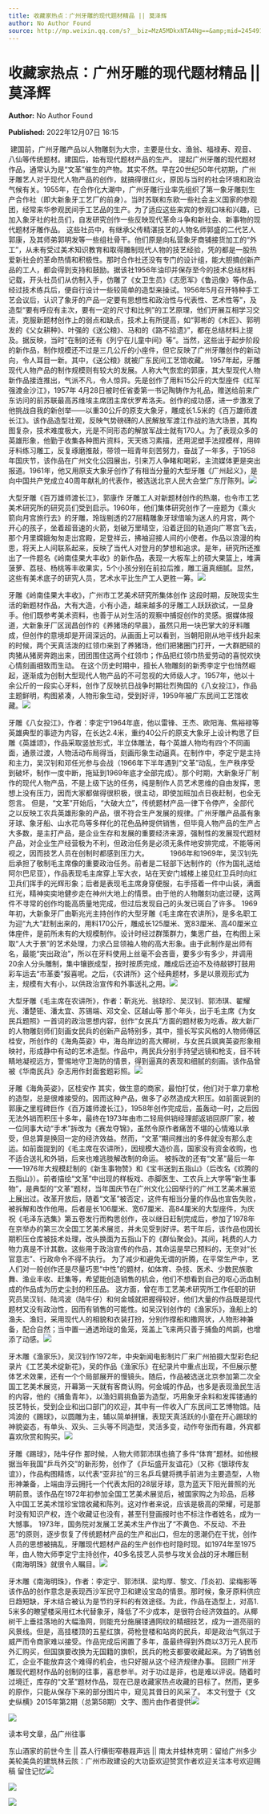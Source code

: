 ```yaml
---
title: 收藏家热点：广州牙雕的现代题材精品 || 莫泽辉
author: No Author Found
source: http://mp.weixin.qq.com/s?__biz=MzA5MDkxNTA4Ng==&amp;mid=2454912935&amp;idx=1&amp;sn=d5178c10de7c51743b1014b81f649b52&amp;chksm=87a237c6b0d5bed064e4b6fcf8470a98b65d521afc2fa14260b45a021ee2b198eaeffd6578a3&poc_token=HJ_Do2ejHyO-wNZGG8Q1S8FdPgy1YBBEob-nUEme
---
```


# 收藏家热点：广州牙雕的现代题材精品 || 莫泽辉

**Author:** No Author Found

**Published:** 2022年12月07日 16:15

 建国前，广州牙雕产品以人物雕刻为大宗，主要是仕女、渔翁、福禄寿、观音、八仙等传统题材。建国后，始有现代题材产品的生产。 提起广州牙雕的现代题材作品，通常认为是“文革”催生的产物。其实不然。早在20世纪50年代初期，广州牙雕艺人对于现代人物产品的创作，就搞得很红火，原因与当时的社会环境和政治气候有关。1955年，在合作化大潮中，广州牙雕行业率先组织了第一象牙雕刻生产合作社（即大新象牙工艺厂的前身）。当时苏联和东欧一些社会主义国家的参观团，经常来华参观民间手工艺品的生产。为了适应这些来宾的参观口味和兴趣，已加入象牙社的社员们，自发研究创作一些反映现代革命斗争和新社会、新事物的现代题材牙雕作品。 这些社员中，有继承父传精湛技艺的人物名师郭盛的二代艺人郭康，及其师弟郭明发等一些组社骨干。他们原是向私营象牙商铺接货加工的“外工”，从未有受过美术知识教育和取得雕制现代人物的技艺经验，凭的都是一股热爱新社会的革命热情和积极性。那时合作社还没有专门的设计组，能大胆搞创新产品的工人，都会得到支持和鼓励。据该社1956年油印并保存至今的技术总结材料记载，开头社员们从仿制入手，仿雕了《女卫生员》《志愿军》《鲁迅像》等作品，经过技术练兵后，便自行设计一些较简单的造型来操试。1956年5月召开特种手工艺会议后，认识了象牙的产品一定要有思想性和政治性与代表性、艺术性等”，及造型“要有呼应有主次，要有一定的尺寸和比例”的工艺原理，他们开展互相学习交流，克服新题材创作上的弱点和缺点，技术上有所提高，如“郭彬的《木匠》、郭明发的《父女耕种》、叶强的《送公粮》、马和的《路不拾遗》”，都在总结材料上提及。据反映，当时“在制的还有《列宁在儿童中间》等”。当然，这些出于起步阶段的新作品，制作规模还不过是三几公斤的小座件，但它反映了广州牙雕创作的新动向，令人耳目一新。其中，《送公粮》就被广东民间工艺馆收藏。 1957年起，牙雕现代人物产品的制作规模则有较大的发展。人称大气恢宏的郭康，其大型现代人物新作品接连推出，气派不凡，令人惊异。先是创作了用料15公斤的大型座件《红军强渡金沙江》，1957年 4月28日被时任省委第一书记陶铸作为礼品，赠送给前来广东访问的前苏联最高苏维埃主席团主席伏罗希洛夫。创作的成功感，进一步激发了他挑战自我的新创举——以重30公斤的原支大象牙，雕成长1.5米的《百万雄师渡长江》。该作品造型壮观，反映气势磅礴的人民解放军渡江作战的浩大场景，其构图复杂，技术难度极大，光是不同形态的解放军战士就有170人。为了表现众多的英雄形象，他勤于收集各种图片资料，天天练习素描，还用泥塑手法捏模样，用碎牙料练习雕工，反复琢磨推敲，带领一班青年刻苦努力，奋战了一年多，于1958年国庆节，该作品在广州文化公园展出，引来万人争睹和喝彩，主流媒体更是突出报道。1961年，他又用原支大象牙创作了有相当分量的大型牙雕《广州起义》，是向中国共产党成立40周年献礼的代表作，被选送北京人民大会堂广东厅陈列。![](https://mmbiz.qpic.cn/mmbiz_jpg/PJWG74pLsMayvR1AyLpp1OwsWXJhmAMu6hEnyJ4hyVxh2jeFxNGwngJfdXCj1cuXFPwvvJjPH1NhDydQF15CRA/640?wx_fmt=jpeg)

大型牙雕《百万雄师渡长江》，郭康作 牙雕工人对新题材创作的热潮，也令市工艺美术研究所的研究员们受到启示。1960年，他们集体研究创作了一座题为《乘火箭向月宫旅行去》的牙雕，玲珑剔透的27层精雕象牙球借喻为迷人的月宫，两个开心的孩子，坐着超音速的火箭，划破万里晴空，沿着迂回的轨道向广寒宫飞去，那个月里嫦娥匆匆走出宫殿，足登祥云，拂袖迎接人间的小使者。作品以浪漫的构思，将天上人间联系起来，反映了当代人对登月的梦想和追求。是年，研究所还推出了一件题名《岭南佳果大丰收》的新作品，表现一大板车上的硕大果篮上，堆满菠萝、荔枝、杨桃等丰收果实，5个小孩分别在前拉后推，雕工逼真细腻。显然，这些有美术底子的研究人员，艺术水平比生产工人更胜一筹。![](https://mmbiz.qpic.cn/mmbiz_jpg/PJWG74pLsMYCerv6AuY07DRnia9s2ib7YAPFNjqqXCXOAgmYWo9mT9KUMYtuxj5K6hnbiaQWKLh1cMTWLRAIibKFlw/640)

牙雕《岭南佳果大丰收》，广州市工艺美术研究所集体创作 这段时期，反映现实生活的新题材作品，大有大造，小有小造，越来越多的牙雕工人跃跃欲试，一显身手。他们既参考美术资料，也善于从对生活的观察中捕捉创作的灵感。据媒体报道，大新象牙厂区润昌创作的《养猪场的早晨》，虽然只用一块巴掌大的牙料雕成，但创作的意境却是开阔深远的。从画面上可以看到，当朝阳刚从地平线升起来的时候，两个天真活泼的红领巾来到了养猪场，他们把猪圈门打开，一大群肥硕的肉猪从猪房奔跑出来，团团围住这两个红领巾；作品把红领巾热爱劳动的喜悦欢快心情刻画细致而生动。 在这个历史时期中，擅长人物雕刻的新秀李定宁也悄然崛起，逐渐成为创制大型现代人物产品的不可忽视的大师级人才。1957年，他以十余公斤的一段实心牙料，创作了反映抗日战争时期壮烈殉国的《八女投江》，作品主题鲜明，构图紧凑，人物形象生动，受到好评，1959年被广东民间工艺馆收藏。![](https://mmbiz.qpic.cn/mmbiz_jpg/PJWG74pLsMYCerv6AuY07DRnia9s2ib7YAzibVIjywZGZia07wD0cN3QKePQDGbXpmROXbH5YLQjG3zcZ7Oc1OCulA/640)

牙雕《八女投江》，作者：李定宁1964年底，他以雷锋、王杰、欧阳海、焦裕禄等英雄典型的事迹为内容，在长达2.4米，重约40公斤的原支大象牙上设计构思了巨雕《英雄颂》，作品采取竖放形式，半立体雕法，每个英雄人物均有四个不同画面，通景过渡，人物活动布局得当，刻画形象生动逼真。在制作中，李定宁是主持和主力，吴汉钊和邓任光参与会战（1966年下半年遇到“文革”动乱，生产秩序受到破坏，制作一度中断，拖延到1969年底才全部完成）。那个时期，大新象牙厂制作的现代人物产品，不是上级下达的任务，纯是制作人员艺术思维的自由发挥，思想上没有压力，因而大家都做得很积极，很主动，即使加班加点日夜赶制，也全无怨言。 但是，“文革”开始后，“大破大立”，传统题材产品一律下令停产，全部代之以反映工农兵英雄形象的产品，很不符合生产发展的规律。广州牙雕产品虽有象牙球、象牙船、山水花鸟等多样化的花色品种提供销售，但毕竟人物产品的生产占大多数，是主打产品，是企业生存和发展的重要经济来源，强制性的发展现代题材产品，对企业生产经营极为不利，但政治任务是必须无条件地安排完成，不能等闲视之，因而技艺人员在创制时都感到压力大。           1966年和1969年，吴汉钊先后承担了敬制毛主席像的重要政治任务。前者是二轻部下达制作的（作为国礼送给阿尔巴尼亚），作品表现毛主席穿上军大衣，站在天安门城楼上接见红卫兵时向红卫兵们挥手的光辉形象；后者是表现毛主席身穿便服，右手搭着一件中山装，满面红光，精神奕奕地健步走在神州大地上的情景。由于他的人物雕刻功底过硬，这两件不寻常的创作均能高质量地完成，但过后发现自己的头发已斑白了许多。 1969年初，大新象牙厂由靳兆光主持创作的大型牙雕《毛主席在农讲所》，是多名职工为迎“九大”赶制出来的，用料170公斤，雕成长125厘米、宽83厘米、高40厘米立体座件，是前所未有的大规模制作。设计时经过群策群力，集思广益，在构图上采取“人大于景”的艺术处理，力求凸显领袖人物的高大形象。由于此制作是出师有名，最能“突出政治”，所以在牙料使用上丝毫不会吝啬，要多少有多少，并调用20余人分头雕制，集中镶嵌成型，按时按质完成，雕成后还迫不及待敲锣打鼓用彩车运去“市革委”报喜呢。之后，《农讲所》这个经典题材，多是以景观形式为主，规模有大有小，以供政治宣传和外事送礼之用。![](https://mmbiz.qpic.cn/mmbiz_jpg/PJWG74pLsMYCerv6AuY07DRnia9s2ib7YAFEYyp3K4TcyjsfiaRggE6EE5pElOC2d5eNXVQRL2bwZSmC3Nj62OficQ/640)

大型牙雕《毛主席在农讲所》，作者：靳兆光、翁琼珍、吴汉钊、郭沛琪、翟耀光、潘楚钜、潘太宜、苏锡端、邓文全、区越山等 那个年头，出于毛主席《为女民兵题照》一首词的政治思想内容，创作“女民兵”方面的题材极为吃香。故大新厂的人物雕刻师们刻画女民兵的创新产品特别多，其中，擅长写实风格的人物师傅区桂安，所创作的《海角英姿》中，海岛岸边的高大椰树，与女民兵飒爽英姿形象相映衬，形成静中有动的艺术造型。作品中，两民兵分别手持望远镜和枪支，目不转睛地凝视远方，警惕地守卫海防的情景，得到逼真的表现和细腻的刻画。该作品曾被《华南民兵》杂志用作封面套题彩照。![](https://mmbiz.qpic.cn/mmbiz_jpg/PJWG74pLsMYCerv6AuY07DRnia9s2ib7YA3YOAic6QQbn8W97ibFFlkPKrf6ibJUrLaibIb3f2sFOxdwImO3AicQY2B8Q/640)

牙雕《海角英姿》，区桂安作 其实，做生意的商家，最怕打仗，他们对于拿刀拿枪的造型，总是很难接受的。因而这种产品，做多了必然造成大积压。如前面说到的郭康之里程碑巨作《百万雄师渡长江》，1958年创作完成后，虽轰动一时，之后因无法外销而积压十多年，最终在1973年由市二轻局供销经理部返销回原厂家，被一位同事大动“手术”拆改为《赛龙夺锦》，虽然令原作者痛苦不堪的心情难以承受，但总算是换回一定的经济效益。然而，“文革”期间推出的多件就没有那么走运。如前面提到的《毛主席在农讲所》，因规模大造价高，国家没有资金收购，也不适合送礼和外销，后来也难逃肢解改制的命运。 被拆改的还有“文革”最后一年——1976年大规模赶制的《新生事物赞》和《宝书送到五指山》（后改名《欢腾的五指山》）。前者描绘“文革”中出现的样板戏、赤脚医生、工农兵上大学等“新生事物”，是典型的“文革”题材，当年国庆节在广州文化公园举行的广州工艺美术展览上展出过。改革开放后，随着“文革”被否定，这件有相当分量的作品也宣告失败，被拆解和改作他用。后者是长106厘米、宽67厘米、高84厘米的大型座件，为庆祝《毛泽东选集》第五卷发行而构思创作，夜以继日赶制完成后，参加了1978年在京举办的第三次全国工艺美术展览，并未见受到好评。若干年后，该作品也因长期积压仓库被技术处理，改头换面为五指山下的《群仙聚会》。其间，耗费的人力物力真是不计其数。这些用于政治宣传的作品，其命运是早已预料的，无奈对“长官意志”、行政命令不得不执行。 为了减少和避免无谓的折腾，在平常生产中，艺人们对一般创作还是尽量巧思“中性”的题材，如体育、杂技、医术、少数民族歌舞、渔业丰收、赶集等，希望能创造销售的机会，他们不想看到自己的呕心沥血制成的作品成为历史尘封的积压品。 这方面，曾在市工艺美术研究所工作任职的研究员吴汉钊、陆鸿波（陆牛仔）和何金城就把握得较好，他们大量的作品既是现代题材又没有政治性，因而有销售的可能性。如吴汉钊创作的《渔家乐》，渔船上的渔夫、渔妇，采用现代人的相貌和衣装打扮，分别作撑船和撒网状，人物形神兼备，配合自然；当中置一通透玲珑的鱼笼，笼盖上飞来两只善于捕鱼的鸬鹚，也增添了动感。![](https://mmbiz.qpic.cn/mmbiz_jpg/PJWG74pLsMYCerv6AuY07DRnia9s2ib7YAS5LTdoIficZakgqDat8HKFicSiaCAiaLz11aicYmF3pjnEsOic9ibUdDtC4kA/640)

牙木雕《渔家乐》，吴汉钊作1972年，中央新闻电影制片厂来广州拍摄大型彩色纪录片《工艺美术绽新花》，吴的作品《渔家乐》在纪录片中重点出现，不但展示整体艺术效果，还有一个个局部展开的慢镜头。随后，作品被选送北京参加第二次全国工艺美术展览，开幕第一天就有客商认购。何金城的作品，也多是表现渔民生活的内容，他的《捕鱼青年》，以渔妇肩挑鱼篓为造型，巧用象牙余料和发挥镂通的技艺特长，受到企业和出口部门的欢迎，其中有一件收入广东民间工艺博物馆。陆鸿波的《踢球》，以圆雕为主，辅以简单拼镶，表现天真活跃的小童在开心踢球的神貌姿态，有单头、双头、三头等不同造型，灵活多变，动作夸张而有趣，外宾都喜欢欣赏和购买。![](https://mmbiz.qpic.cn/mmbiz_jpg/PJWG74pLsMYCerv6AuY07DRnia9s2ib7YAicPhYFiaWEV73EOjF0epeFQTM4ZWmPuxtL0ITrQgJo3PqNfdmIWZ4qMg/640)

牙雕《踢球》，陆牛仔作 那时候，人物大师郭沛琪也搞了多件“体育”题材。如他根据当年我国“乒乓外交”的新形势，创作了《乒坛盛开友谊花》（又称《银球传友谊》），作品构图精炼，以代表“亚非拉”的三名乒乓健将携手前进为主要造型，人物形神兼备，上端由浮云拥托一个代表太阳的28层牙球，意为蓝天下阳光普照的光明前景。该作品在1972年初参加全国工艺美术展览后，被国家购之为珍品，后移入中国工艺美术馆珍宝馆收藏和陈列。这对作者来说，应该是极高的荣耀，可是那时没有知识产权，连个收藏证也没有，甚至刊登画报时也不标注作者姓名，成为一大憾事。 1973年，国务院对发展工艺美术生产作出了“不黄色、不反动、不丑恶”的原则，逐步恢复了传统题材产品的生产和出口，但左的思潮仍在干扰，创作人员的思想被搞乱，牙雕现代题材产品的生产创作也时隐时现。如1974年至1975年，由人物大师李定宁主持创作，40多名技艺人员参与攻关会战的牙木雕巨制《南海明珠》就很令人瞩目。![](https://mmbiz.qpic.cn/mmbiz_jpg/PJWG74pLsMYCerv6AuY07DRnia9s2ib7YAIz6jzrcVZic97PMFpwa3aiatUA0G17ZU9jYVQgnoZ0btcDaMrXfyRic9w/640)

牙木雕《南海明珠》，作者：李定宁、郭沛琪、梁均厚、黎文、邝炎初、梁梅影等该作品的创作意念是表现西沙军民守卫和建设宝岛的情景。那时候，象牙原料供应日趋短缺，牙木结合被认为是节约牙料的有效途径。为此，作品在造型上，对高1. 5米多的瞭望楼采用红木代替象牙，降低了不少成本，是很符合经济效益的。从椰树干上垂挂落地的大幅渔网，则能充分施展镂通网纹的精细技艺，成为一道亮丽的风景线。但是，高挂楼顶的五星红旗，荷枪登楼和站岗的民兵，却是政治气氛过于威严而令商家难以接受。作品完成后闲置了多年，虽最终得到外商以3万元人民币外汇购买，但国旗要改换为无国籍的旗帜，民兵的枪支都要收藏起来。为了销售创汇，企业不能放弃这个难得的机会，也只好服从这个经济规律办事。 回顾广州牙雕现代题材作品的创制的往事，喜悲参半。对于功过是非，也是难以评说。随着时过境迁，库存的“文革”题材作品，现在已是收藏家热点收藏的目标了。然而，更多的原作，只能从保存下来的部分图片中，窥见其昔日的风采了。 本文刊登于《文史纵横》2015年第2期（总第58期）文字、图片由作者提供![](https://mmbiz.qpic.cn/mmbiz_jpg/PJWG74pLsMYCerv6AuY07DRnia9s2ib7YAiazV1YAUB0DoibMiaWhwgH487YcHPpcyC83BDZu9Il3ybblMRW5kguWUw/640)

![](https://mmbiz.qpic.cn/mmbiz_gif/PJWG74pLsMayvR1AyLpp1OwsWXJhmAMusfs1pQabdPdhBk4997RJ6orCd8NJIkE6QtgAQLO9aEydzZrVqqk7ew/640?wx_fmt=gif)



读本号文章，品广州往事

东山酒家的前世今生 || 荔人行横街窄巷屐声远 || 南太井蛙林克明：留给广州多少美轮美奂的建筑林云陔：广州市政建设的大功臣欢迎赞赏作者欢迎关注本号欢迎赐稿 留住记忆![](https://mmbiz.qpic.cn/mmbiz_gif/PJWG74pLsMY4kze1RswORlwIruFfBicEYeomLV8Tjs3AO8zO5OIk2usXQ2wZOicfrAxou4MXF2OLDPUcfQiafn3SA/640?wx_fmt=gif)

![](https://mmbiz.qpic.cn/mmbiz_jpg/PJWG74pLsMYIJJUQccw79WSaTznfDVpx8TiaUKE5Pdh2uRECU6j0SImPz5cJeAxia28Jib9TTZg0pYRXTzPckWBxg/640?wx_fmt=jpeg)

![](https://mmbiz.qpic.cn/mmbiz_png/PJWG74pLsMbxzxSWsbSxWa401icEeDUWiawxAxbdgTq3LmtribGicfmgEgabFONInhdrQRwY9Y4pmxRGlAoaQAaMDA/640?wx_fmt=png)



